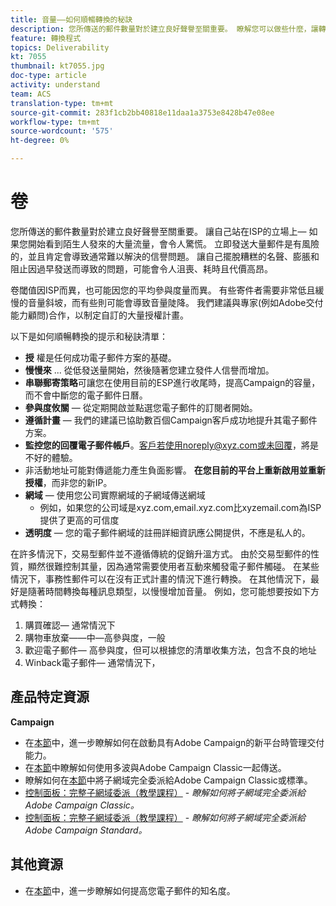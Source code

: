 ```yaml
---
title: 音量——如何順暢轉換的秘訣
description: 您所傳送的郵件數量對於建立良好聲譽至關重要。 瞭解您可以做些什麼，讓轉換更順暢。
feature: 轉換程式
topics: Deliverability
kt: 7055
thumbnail: kt7055.jpg
doc-type: article
activity: understand
team: ACS
translation-type: tm+mt
source-git-commit: 283f1cb2bb40818e11daa1a3753e8428b47e08ee
workflow-type: tm+mt
source-wordcount: '575'
ht-degree: 0%

---
```



# 卷

您所傳送的郵件數量對於建立良好聲譽至關重要。 讓自己站在ISP的立場上— 如果您開始看到陌生人發來的大量流量，會令人驚慌。 立即發送大量郵件是有風險的，並且肯定會導致通常難以解決的信譽問題。 讓自己擺脫糟糕的名聲、膨脹和阻止因過早發送而導致的問題，可能會令人沮喪、耗時且代價高昂。

卷閾值因ISP而異，也可能因您的平均參與度量而異。 有些寄件者需要非常低且緩慢的音量斜坡，而有些則可能會導致音量陡降。 我們建議與專家(例如Adobe交付能力顧問)合作，以制定自訂的大量授權計畫。

以下是如何順暢轉換的提示和秘訣清單：

* **授** 權是任何成功電子郵件方案的基礎。
* **慢慢來** ... 從低發送量開始，然後隨著您建立發件人信譽而增加。
* **串聯郵寄策略**&#x200B;可讓您在使用目前的ESP進行收尾時，提高Campaign的容量，而不會中斷您的電子郵件日曆。
* **參與度攸關** — 從定期開啟並點選您電子郵件的訂閱者開始。
* **遵循計畫** — 我們的建議已協助數百個Campaign客戶成功地提升其電子郵件方案。
* **監控您的回覆電子郵件帳戶**。客戶若使用noreply@xyz.com或未回覆，將是不好的體驗。
* 非活動地址可能對傳遞能力產生負面影響。 **在您目前的平台上重新啟用並重新授權**，而非您的新IP。
* **網域** — 使用您公司實際網域的子網域傳送網域
   * 例如，如果您的公司域是xyz.com,email.xyz.com比xyzemail.com為ISP提供了更高的可信度
* **透明度** — 您的電子郵件網域的註冊詳細資訊應公開提供，不應是私人的。

在許多情況下，交易型郵件並不遵循傳統的促銷升溫方式。 由於交易型郵件的性質，顯然很難控制其量，因為通常需要使用者互動來觸發電子郵件觸碰。 在某些情況下，事務性郵件可以在沒有正式計畫的情況下進行轉換。 在其他情況下，最好是隨著時間轉換每種訊息類型，以慢慢增加音量。 例如，您可能想要按如下方式轉換：

1. 購買確認— 通常情況下
2. 購物車放棄——中—高參與度，一般
3. 歡迎電子郵件— 高參與度，但可以根據您的清單收集方法，包含不良的地址
4. Winback電子郵件— 通常情況下，

## 產品特定資源

**Campaign**

* 在[本節](/help/putting-it-in-practice/ac-starting-new-platform.md)中，進一步瞭解如何在啟動具有Adobe Campaign的新平台時管理交付能力。
* 在[本節](https://experienceleague.adobe.com/docs/campaign-classic/using/sending-messages/key-steps-when-creating-a-delivery/steps-sending-the-delivery.html#sending-using-multiple-waves)中瞭解如何使用多波與Adobe Campaign Classic一起傳送。
* 瞭解如何在[本節](/help/putting-it-in-practice/ac-domain-name-setup.md)中將子網域完全委派給Adobe Campaign Classic或標準。
* [控制面板：完整子網域委派（教學課程）](https://experienceleague.corp.adobe.com/docs/campaign-classic-learn/control-panel/subdomains-and-certificates/subdomain-delegation.html) - *瞭解如何將子網域完全委派給Adobe Campaign Classic。*
* [控制面板：完整子網域委派（教學課程）](https://experienceleague.corp.adobe.com/docs/campaign-standard-learn/control-panel/subdomains-and-certificates/subdomain-delegation.html) - *瞭解如何將子網域完全委派給Adobe Campaign Standard。*

## 其他資源

* 在[本節](/help/additional-resources/increase-reputation-with-ip-warming.md)中，進一步瞭解如何提高您電子郵件的知名度。
